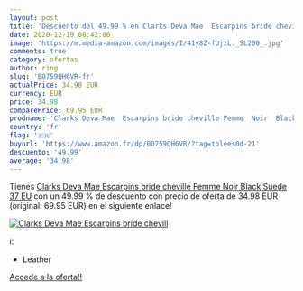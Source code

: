 ```yaml
---
layout: post
title: 'Descuento del 49.99 % en Clarks Deva Mae  Escarpins bride chevill'
date: 2020-12-19 08:42:06
image: 'https://m.media-amazon.com/images/I/41y8Z-fUjzL._SL200_.jpg'
comments: true
category: ofertas
author: ring
slug: 'B0759QH6VR-fr'
actualPrice: 34.98 EUR
currency: EUR
price: 34.98
comparePrice: 69.95 EUR
prodname: 'Clarks Deva Mae  Escarpins bride cheville Femme  Noir  Black Suede   37 EU'
country: 'fr'
flag: '🇫🇷'
buyurl: 'https://www.amazon.fr/dp/B0759QH6VR/?tag=tolees0d-21'
descuento: '49.99'
average: '34.98'
---
```


Tienes [Clarks Deva Mae  Escarpins bride cheville Femme  Noir  Black Suede   37 EU](https://www.amazon.fr/dp/B0759QH6VR/?tag=tolees0d-21) con un 49.99 % de descuento con precio de oferta de 34.98 EUR (original: 69.95 EUR) en el siguiente enlace!

[![Clarks Deva Mae  Escarpins bride chevill](https://m.media-amazon.com/images/I/41y8Z-fUjzL._SL200_.jpg)](https://www.amazon.fr/dp/B0759QH6VR/?tag=tolees0d-21)

ℹ️:

- Leather

[Accede a la oferta!!](https://www.amazon.fr/dp/B0759QH6VR/?tag=tolees0d-21)
